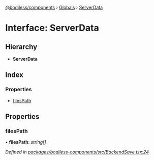 [@bodiless/components](../README.md) › [Globals](../globals.md) › [ServerData](serverdata.md)

# Interface: ServerData

## Hierarchy

* **ServerData**

## Index

### Properties

* [filesPath](serverdata.md#filespath)

## Properties

###  filesPath

• **filesPath**: *string[]*

*Defined in [packages/bodiless-components/src/BackendSave.tsx:24](https://github.com/Guilherme-Almeida-Zeni/Bodiless-JS/blob/c57f63f7/packages/bodiless-components/src/BackendSave.tsx#L24)*
